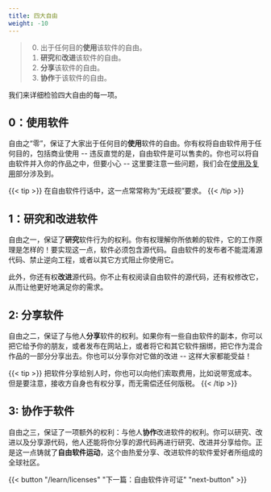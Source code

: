```yaml
---
title: 四大自由
weight: -10
---
```


<blockquote>
  <ol start="0">
    <li>
      出于任何目的<strong>使用</strong>该软件的自由。
    </li>
    <li>
      <strong>研究</strong>和<strong>改进</strong>该软件的自由。
    </li>
    <li>
      <strong>分享</strong>该软件的自由。
    </li>
    <li>
      <strong>协作</strong>于该软件的自由。
    </li>
  </ol>
</blockquote>

我们来详细检验四大自由的每一项。

## 0：使用软件

自由之“零”，保证了大家出于任何目的**使用**软件的自由。你有权将自由软件用于任何目的，包括商业使用 -- 违反直觉的是，自由软件是可以售卖的。你也可以将自由软件并入你的作品之中，但要小心 -- 这里要注意一些问题，我们会在[使用及复用](/learn/participate/derived-works/)部分涉及到。

{{< tip >}}
在自由软件行话中，这一点常常称为“无歧视”要求。
{{< /tip >}}

## 1：研究和改进软件

自由之一，保证了**研究**软件行为的权利。你有权理解你所依赖的软件，它的工作原理是怎样的！要实现这一点，软件必须包含源代码。自由软件的发布者不能混淆源代码、禁止逆向工程，或者以其它方式阻止你使用它。

此外，你还有权**改进**源代码。你不止有权阅读自由软件的源代码，还有权修改它，从而让他更好地满足你的需求。

## 2: 分享软件

自由之二，保证了与他人**分享**软件的权利。如果你有一些自由软件的副本，你可以把它给予你的朋友，或者发布在网站上，或者将它和其它软件捆绑，把它作为混合作品的一部分分享出去。你也可以分享你对它做的改进 -- 这样大家都能受益！

{{< tip >}}
把软件分享给别人时，你也可以向他们索取费用，比如说带宽成本。但是要注意，接收方自身也有权分享，而无需偿还任何版税。
{{< /tip >}}

## 3: 协作于软件

自由之三，保证了一项额外的权利：与他人**协作**改进软件的权利。你可以研究、改进以及分享源代码，他人还能将你分享的源代码再进行研究、改进并分享给你。正是这一点铸就了**自由软件运动**，这个由热爱分享、改进软件的软件爱好者所组成的全球社区。

{{< button "/learn/licenses" "下一篇：自由软件许可证" "next-button" >}}
